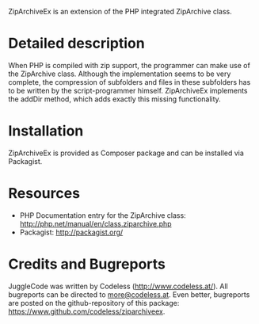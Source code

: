 ZipArchiveEx is an extension of the PHP integrated ZipArchive class.


# Detailed description

When PHP is compiled with zip support, the programmer can make use of the ZipArchive class. Although the implementation seems to be very complete, the compression of subfolders and files in these subfolders has to be written by the script-programmer himself. ZipArchiveEx implements the addDir method, which adds exactly this missing functionality.


# Installation

ZipArchiveEx is provided as Composer package and can be installed via Packagist.


# Resources

- PHP Documentation entry for the ZipArchive class: http://php.net/manual/en/class.ziparchive.php
- Packagist: http://packagist.org/


# Credits and Bugreports

JuggleCode was written by Codeless (http://www.codeless.at/). All bugreports can be directed to more@codeless.at. Even better, bugreports are posted on the github-repository of this package: https://www.github.com/codeless/ziparchiveex.
